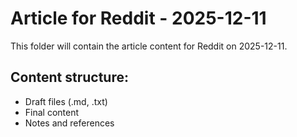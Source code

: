 # Article for Reddit - 2025-12-11

This folder will contain the article content for Reddit on 2025-12-11.

## Content structure:
- Draft files (.md, .txt)
- Final content
- Notes and references
